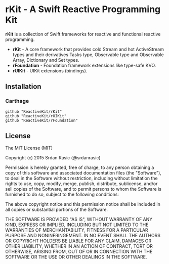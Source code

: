 # rKit - A Swift Reactive Programming Kit

__rKit__ is a collection of Swift frameworks for reactive and functional reactive programming.

* __rKit__ - A core framework that provides cold Stream and hot ActiveStream types and their derivatives  Tasks type, Observable type and Observable Array, Dictionary and Set types.
* __rFoundation__ - Foundation framework extensions like type-safe KVO.
* __rUIKit__ - UIKit extensions (bindings).

## Installation

### Carthage

```
github "ReactiveKit/rKit" 
github "ReactiveKit/rUIKit"
github "ReactiveKit/rFoundation"
```


## License

The MIT License (MIT)

Copyright (c) 2015 Srdan Rasic (@srdanrasic)

Permission is hereby granted, free of charge, to any person obtaining a copy
of this software and associated documentation files (the "Software"), to deal
in the Software without restriction, including without limitation the rights
to use, copy, modify, merge, publish, distribute, sublicense, and/or sell
copies of the Software, and to permit persons to whom the Software is
furnished to do so, subject to the following conditions:

The above copyright notice and this permission notice shall be included in
all copies or substantial portions of the Software.

THE SOFTWARE IS PROVIDED "AS IS", WITHOUT WARRANTY OF ANY KIND, EXPRESS OR
IMPLIED, INCLUDING BUT NOT LIMITED TO THE WARRANTIES OF MERCHANTABILITY,
FITNESS FOR A PARTICULAR PURPOSE AND NONINFRINGEMENT. IN NO EVENT SHALL THE
AUTHORS OR COPYRIGHT HOLDERS BE LIABLE FOR ANY CLAIM, DAMAGES OR OTHER
LIABILITY, WHETHER IN AN ACTION OF CONTRACT, TORT OR OTHERWISE, ARISING FROM,
OUT OF OR IN CONNECTION WITH THE SOFTWARE OR THE USE OR OTHER DEALINGS IN
THE SOFTWARE.